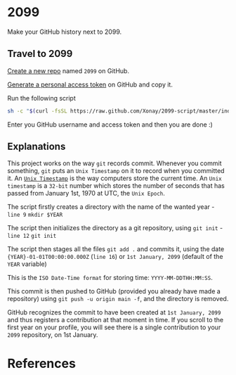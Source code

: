 # 2099

Make your GitHub history next to 2099.

## Travel to 2099

[Create a new repo](https://github.com/new) named `2099` on GitHub.

[Generate a personal access token](https://github.com/settings/tokens/new) on GitHub and copy it.

Run the following script

```bash
sh -c "$(curl -fsSL https://raw.github.com/Xonay/2099-script/master/index.sh)"
```

Enter you GitHub username and access token and then you are done :)

## Explanations

This project works on the way `git` records commit. Whenever you commit something, `git` puts an `Unix Timestamp` on it to record when you committed it. An [`Unix Timestamp`](https://www.unixtimestamp.com/) is the way computers store the current time. An `Unix timestamp` is a `32-bit` number which stores the number of seconds that has passed from January 1st, 1970 at UTC, the `Unix Epoch`.

The script firstly creates a directory with the name of the wanted year - `line 9` `mkdir $YEAR`

The script then initializes the directory as a git repository, using `git init` - `line 12` `git init`

The script then stages all the files `git add .` and commits it, using the date `{YEAR}-01-01T00:00:00.000Z` (`line 16`) or `1st January, 2099` (default of the `YEAR` variable)

This is the `ISO Date-Time format` for storing time: `YYYY-MM-DDTHH:MM:SS`.

This commit is then pushed to GitHub (provided you already have made a repository) using `git push -u origin main -f`, and the directory is removed.

GitHub recognizes the commit to have been created at `1st January, 2099` and thus registers a contribution at that moment in time. If you scroll to the first year on your profile, you will see there is a single contribution to your `2099` repository, on 1st January.

# References
